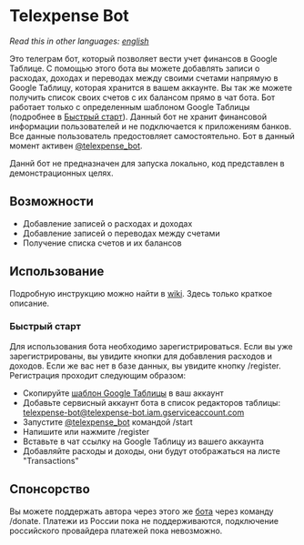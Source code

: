 # Telexpense Bot

*Read this in other languages: [english](README.md)*

Это телеграм бот, который позволяет вести учет финансов в Google Таблице. С помощью этого бота вы можете добавлять записи о расходах, доходах и переводах между своими счетами напрямую в Google Таблицу, которая хранится в вашем аккаунте. Вы так же можете получить список своих счетов с их балансом прямо в чат бота. Бот работает только с определенным шаблоном Google Таблицы (подробнее в [Быстрый старт](#быстрый-старт)). Данный бот не хранит финансовой информации пользователей и не подключается к приложениям банков. Все данные пользователь предостовляет самостоятельно. Бот в данный момент активен [@telexpense_bot](https://t.me/telexpense_bot).

Даннй бот не предназначен для запуска локально, код представлен в демонстрационных целях.

## Возможности

- Добавление записей о расходах и доходах
- Добавление записей о переводах между счетами
- Получение списка счетов и их балансов

## Использование

Подробную инструкцию можно найти в [wiki](https://github.com/pavelmakis/telexpense/wiki). Здесь только краткое описание.

### Быстрый старт

Для использования бота необходимо зарегистрироваться. Если вы уже зарегистрированы, вы увидите кнопки для добавления расходов и доходов. Если же вас нет в базе данных, вы увидите кнопку /register. Регистрация проходит следующим образом:

- Скопируйте [шаблон Google Таблицы](https://docs.google.com/spreadsheets/d/1lO9oTJu3CudibuQCCqk-s1t3DSuRNRoty4SLY5UvG_w) в ваш аккаунт
- Добавьте сервисный аккаунт бота в список редакторов таблицы: telexpense-bot@telexpense-bot.iam.gserviceaccount.com
- Запустите [@telexpense_bot](https://t.me/telexpense_bot) командой /start
- Напишите или нажмите /register
- Вставьте в чат ссылку на Google Таблицу из вашего аккаунта
- Добавляйте расходы и доходы, они будут отображаться на листе "Transactions"

## Спонсорство

Вы можете поддержать автора через этого же [бота](https://t.me/telexpense_bot) через команду /donate. Платежи из России пока не поддерживаются, подключение российского провайдера платежей пока невозможно.
